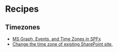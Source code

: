# Recipes


## Timezones

- [MS Graph, Events, and Time Zones in SPFx](http://blog.aterentiev.com/2019/04/ms-graph-events-and-time-zones-in-spfx.html)
- [Change the time zone of existing SharePoint site,](https://github.com/giuleon/O365TimeZones)
